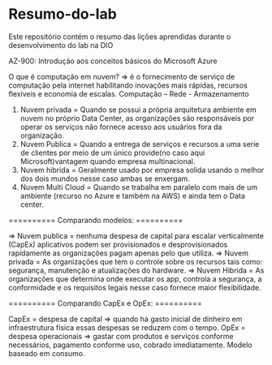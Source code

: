 # Resumo-do-lab
Este repositório contém o resumo das lições aprendidas durante o desenvolvimento do lab na DIO


AZ-900: Introdução aos conceitos básicos do Microsoft Azure

O que é computação em nuvem? => é o fornecimento de serviço de computação pela internet habilitando inovações mais rápidas, recursos flexíveis e economia de escalas.
Computação – Rede - Armazenamento

1. Nuvem privada = Quando se possui a própria arquitetura ambiente em nuvem no próprio Data Center, as organizações são responsáveis por 
     operar os serviços não fornece acesso aos usuários fora da organização.
2.  Nuvem Publica = Quando a entrega de serviços e recursos a uma serie de clientes por meio de um único provide(no caso aqui 
     Microsoft)vantagem quando empresa multinacional.
3.  Nuvem hibrida = Geralmente usado por empresa solida usando o melhor dos dois mundos nesse caso ambas se enxergam.
4. Nuvem Multi Cloud = Quando se trabalha em paralelo com mais de um ambiente (recurso no Azure e também na AWS) e ainda tem o Data center.

 ========== Comparando modelos: ========== 

=>	Nuvem publica = nenhuma despesa de capital para escalar verticalmente (CapEx) aplicativos podem ser provisionados e desprovisionados 
     rapidamente as organizações pagam apenas pelo que utiliza.
=>	Nuvem privada = As organizações que tem o controle sobre os recursos tais como: segurança, manutenção e atualizações do hardware.
=>	Nuvem Hibrida =  As organizações que determina onde executar os app, controla a segurança, a conformidade e os requisitos legais nesse 
     caso  fornece maior flexibilidade.

========== Comparando CapEx e OpEx: ==========

CapEx = despesa de capital => quando há gasto inicial de dinheiro em infraestrutura física essas despesas se reduzem com o tempo.
OpEx = despesa operacionais => gastar com produtos e serviços conforme necessários, pagamento conforme uso, cobrado imediatamente.
Modelo baseado em consumo.


